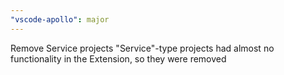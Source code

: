 ```yaml
---
"vscode-apollo": major
---
```


Remove Service projects
"Service"-type projects had almost no functionality in the Extension, so they were removed
